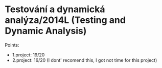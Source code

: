 # Testování a dynamická analýza/2014L (Testing and Dynamic Analysis)

Points:
 - 1.project: 19/20
 - 2.project: 16/20 (I dont' recomend this, I got not time for this project)
